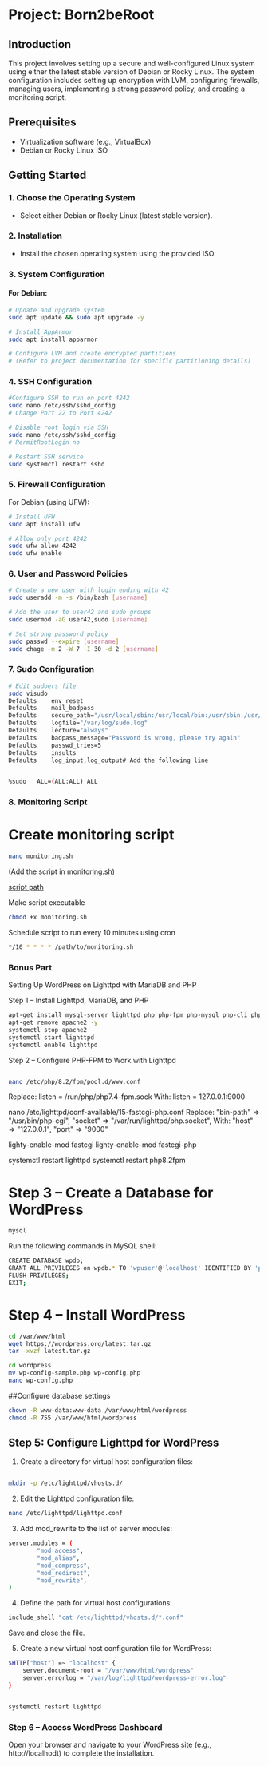 
# Project: Born2beRoot

## Introduction
This project involves setting up a secure and well-configured Linux system using either the latest stable version of Debian or Rocky Linux. The system configuration includes setting up encryption with LVM,
configuring firewalls, managing users, implementing a strong password policy, and creating a monitoring script.

## Prerequisites
- Virtualization software (e.g., VirtualBox)
- Debian or Rocky Linux ISO

## Getting Started

### 1. Choose the Operating System
- Select either Debian or Rocky Linux (latest stable version).

### 2. Installation
- Install the chosen operating system using the provided ISO.

### 3. System Configuration
#### For Debian:
```bash
# Update and upgrade system
sudo apt update && sudo apt upgrade -y

# Install AppArmor
sudo apt install apparmor

# Configure LVM and create encrypted partitions
# (Refer to project documentation for specific partitioning details)
```
### 4. SSH Configuration

```bash
#Configure SSH to run on port 4242
sudo nano /etc/ssh/sshd_config
# Change Port 22 to Port 4242

# Disable root login via SSH
sudo nano /etc/ssh/sshd_config
# PermitRootLogin no

# Restart SSH service
sudo systemctl restart sshd
```

### 5. Firewall Configuration
For Debian (using UFW):
```bash
# Install UFW
sudo apt install ufw

# Allow only port 4242
sudo ufw allow 4242
sudo ufw enable
```
### 6. User and Password Policies
```bash
# Create a new user with login ending with 42
sudo useradd -m -s /bin/bash [username]

# Add the user to user42 and sudo groups
sudo usermod -aG user42,sudo [username]

# Set strong password policy
sudo passwd --expire [username]
sudo chage -m 2 -W 7 -I 30 -d 2 [username]
```
### 7. Sudo Configuration
```bash
# Edit sudoers file
sudo visudo
Defaults	env_reset
Defaults	mail_badpass
Defaults	secure_path="/usr/local/sbin:/usr/local/bin:/usr/sbin:/usr/bin:/sbin:/bin"
Defaults	logfile="/var/log/sudo.log"
Defaults	lecture="always"
Defaults	badpass_message="Password is wrong, please try again"
Defaults	passwd_tries=5
Defaults	insults
Defaults	log_input,log_output# Add the following line


%sudo   ALL=(ALL:ALL) ALL
```
### 8. Monitoring Script


# Create monitoring script
```bash
nano monitoring.sh
```
 (Add the script in monitoring.sh)
 
[ script path ](/Born2BeRoot/monitoring.sh)

Make script executable

```bash
chmod +x monitoring.sh
```

Schedule script to run every 10 minutes using cron
```bash
*/10 * * * * /path/to/monitoring.sh
```
### Bonus Part

Setting Up WordPress on Lighttpd with MariaDB and PHP

Step 1 – Install Lighttpd, MariaDB, and PHP
```bash
apt-get install mysql-server lighttpd php php-fpm php-mysql php-cli php-curl php-xml php-json php-zip php-mbstring php-gd php-intl php-cgi -y
apt-get remove apache2 -y
systemctl stop apache2
systemctl start lighttpd
systemctl enable lighttpd
```
Step 2 – Configure PHP-FPM to Work with Lighttpd
```bash

nano /etc/php/8.2/fpm/pool.d/www.conf
```
 Replace: listen = /run/php/php7.4-fpm.sock
 With: listen = 127.0.0.1:9000

nano /etc/lighttpd/conf-available/15-fastcgi-php.conf
 Replace: "bin-path" => "/usr/bin/php-cgi", "socket" => "/var/run/lighttpd/php.socket",
 With: "host" => "127.0.0.1", "port" => "9000"

lighty-enable-mod fastcgi
lighty-enable-mod fastcgi-php

systemctl restart lighttpd
systemctl restart php8.2fpm

# Step 3 – Create a Database for WordPress
```bash
mysql
```
 Run the following commands in MySQL shell:
```BASH
CREATE DATABASE wpdb;
GRANT ALL PRIVILEGES on wpdb.* TO 'wpuser'@'localhost' IDENTIFIED BY 'password';
FLUSH PRIVILEGES;
EXIT;
```
# Step 4 – Install WordPress
```bash
cd /var/www/html
wget https://wordpress.org/latest.tar.gz
tar -xvzf latest.tar.gz

cd wordpress
mv wp-config-sample.php wp-config.php
nano wp-config.php
```
 ##Configure database settings
```bash
chown -R www-data:www-data /var/www/html/wordpress
chmod -R 755 /var/www/html/wordpress
```
## Step 5: Configure Lighttpd for WordPress

 1. Create a directory for virtual host configuration files:
```bash

mkdir -p /etc/lighttpd/vhosts.d/
```
 2. Edit the Lighttpd configuration file:
```bash
nano /etc/lighttpd/lighttpd.conf
```
 3. Add mod_rewrite to the list of server modules:
```bash
server.modules = (
        "mod_access",
        "mod_alias",
        "mod_compress",
        "mod_redirect",
        "mod_rewrite",
)
```

4. Define the path for virtual host configurations:
```bash
include_shell "cat /etc/lighttpd/vhosts.d/*.conf"
```
Save and close the file.

 5. Create a new virtual host configuration file for WordPress:
```bash
$HTTP["host"] =~ "localhost" {
    server.document-root = "/var/www/html/wordpress"
    server.errorlog = "/var/log/lighttpd/wordpress-error.log"
}
```
```bash

systemctl restart lighttpd
```
### Step 6 – Access WordPress Dashboard
Open your browser and navigate to your WordPress site (e.g., http://localhodt) to complete the installation.
